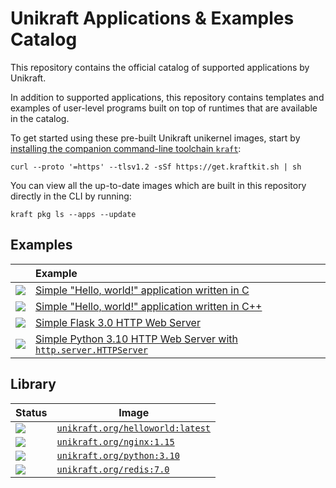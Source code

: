 # Unikraft Applications & Examples Catalog

This repository contains the official catalog of supported applications by
Unikraft.

In addition to supported applications, this repository contains templates and
examples of user-level programs built on top of runtimes that are available in
the catalog.

To get started using these pre-built Unikraft unikernel images, start by [installing the companion command-line toolchain `kraft`](https://unikraft.org/docs/cli):

```
curl --proto '=https' --tlsv1.2 -sSf https://get.kraftkit.sh | sh
```

You can view all the up-to-date images which are built in this repository directly in the CLI by running:

```
kraft pkg ls --apps --update
```

## Examples

| | Example |
|-|:-|
| ![](https://raw.githubusercontent.com/unikraft/catalog/main/icons/c.svg) | [Simple "Hello, world!" application written in C](https://github.com/unikraft/catalog/tree/main/examples/helloworld-c) |
| ![](https://raw.githubusercontent.com/unikraft/catalog/main/icons/cpp.svg) | [Simple "Hello, world!" application written in C++](https://github.com/unikraft/catalog/tree/main/examples/helloworld-cpp) |
| ![](https://raw.githubusercontent.com/unikraft/catalog/main/icons/python3.svg) | [Simple Flask 3.0 HTTP Web Server](https://github.com/unikraft/catalog/tree/main/examples/http-python3.10-flask3.0) |
| ![](https://raw.githubusercontent.com/unikraft/catalog/main/icons/python3.svg) | [Simple Python 3.10 HTTP Web Server with `http.server.HTTPServer`](https://github.com/unikraft/catalog/tree/main/examples/http-python3.10) |

## Library

| Status | Image |
|-|-|
| ![](https://github.com/unikraft/catalog/actions/workflows/library-helloworld.yaml/badge.svg) | [`unikraft.org/helloworld:latest`](library/helloworld) |
| ![](https://github.com/unikraft/catalog/actions/workflows/library-nginx1.15.yaml/badge.svg) | [`unikraft.org/nginx:1.15`](library/nginx1.15) |
| ![](https://github.com/unikraft/catalog/actions/workflows/library-python3.10.yaml/badge.svg) | [`unikraft.org/python:3.10`](library/python3.10) |
| ![](https://github.com/unikraft/catalog/actions/workflows/library-redis7.0.yaml/badge.svg) | [`unikraft.org/redis:7.0`](library/redis7.0) |
